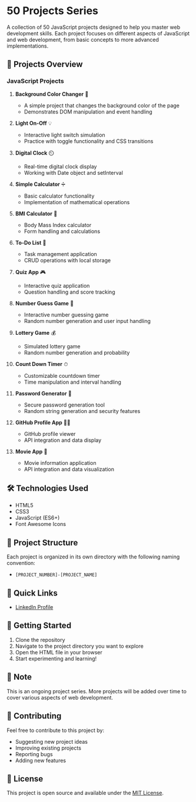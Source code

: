# 50 Projects Series

A collection of 50 JavaScript projects designed to help you master web development skills. Each project focuses on different aspects of JavaScript and web development, from basic concepts to more advanced implementations.

## 🚀 Projects Overview

### JavaScript Projects

1. **Background Color Changer** 🎨
   - A simple project that changes the background color of the page
   - Demonstrates DOM manipulation and event handling

2. **Light On-Off** 💡
   - Interactive light switch simulation
   - Practice with toggle functionality and CSS transitions

3. **Digital Clock** ⏲️
   - Real-time digital clock display
   - Working with Date object and setInterval

4. **Simple Calculator** ➗
   - Basic calculator functionality
   - Implementation of mathematical operations

5. **BMI Calculator** 🧮
   - Body Mass Index calculator
   - Form handling and calculations

6. **To-Do List** 📝
   - Task management application
   - CRUD operations with local storage

7. **Quiz App** 🎮
   - Interactive quiz application
   - Question handling and score tracking

8. **Number Guess Game** 🤔
   - Interactive number guessing game
   - Random number generation and user input handling

9. **Lottery Game** 💰
   - Simulated lottery game
   - Random number generation and probability

10. **Count Down Timer** ⏱
    - Customizable countdown timer
    - Time manipulation and interval handling

11. **Password Generator** 🔑
    - Secure password generation tool
    - Random string generation and security features

12. **GitHub Profile App** 👩‍🎓
    - GitHub profile viewer
    - API integration and data display

13. **Movie App** 🎥
    - Movie information application
    - API integration and data visualization

## 🛠️ Technologies Used

- HTML5
- CSS3
- JavaScript (ES6+)
- Font Awesome Icons

## 📁 Project Structure

Each project is organized in its own directory with the following naming convention:
- `[PROJECT_NUMBER]-[PROJECT_NAME]`

## 🔗 Quick Links

- [LinkedIn Profile](https://www.linkedin.com/in/priyanshusoyal)

## 🚀 Getting Started

1. Clone the repository
2. Navigate to the project directory you want to explore
3. Open the HTML file in your browser
4. Start experimenting and learning!

## 📝 Note

This is an ongoing project series. More projects will be added over time to cover various aspects of web development.

## 🤝 Contributing

Feel free to contribute to this project by:
- Suggesting new project ideas
- Improving existing projects
- Reporting bugs
- Adding new features

## 📄 License

This project is open source and available under the [MIT License](LICENSE). 